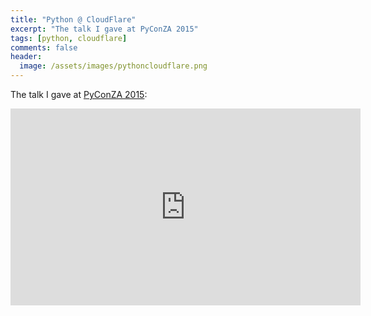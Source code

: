 ```yaml
---
title: "Python @ CloudFlare"
excerpt: "The talk I gave at PyConZA 2015"
tags: [python, cloudflare]
comments: false
header:
  image: /assets/images/pythoncloudflare.png
---
```


The talk I gave at <a href="https://za.pycon.org/">PyConZA 2015</a>:

<iframe width="560" height="315" src="https://www.youtube.com/embed/lrLV93EFO0g" frameborder="0" allowfullscreen></iframe>
